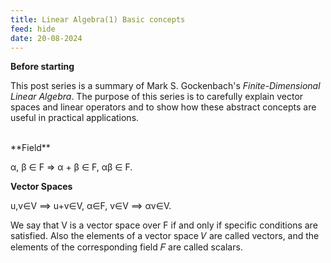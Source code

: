 ```yaml
---
title: Linear Algebra(1) Basic concepts
feed: hide
date: 20-08-2024
---
```

**Before starting**

This post series is a summary of Mark S. Gockenbach's _Finite-Dimensional Linear Algebra_. The purpose of this series is to carefully explain vector spaces and linear operators and to show how these abstract concepts are useful in practical applications. 

<br>
**Field**

α, β ∈ F ⇒ α + β ∈ F, αβ ∈ F.


**Vector Spaces**

u,v∈V ⟹ u+v∈V,
α∈F, v∈V ⟹ αv∈V.

We say that V is a vector space over F if and only if specific conditions are satisfied.
Also the elements of a vector space 𝑉 are called vectors, and the elements of the corresponding field 𝐹 are called scalars.
